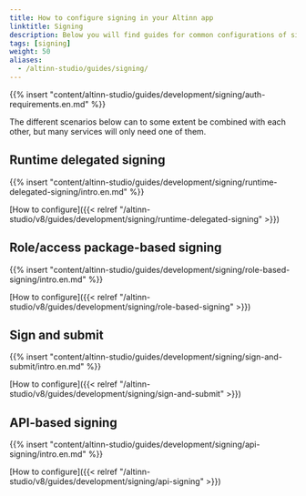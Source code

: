 ```yaml
---
title: How to configure signing in your Altinn app
linktitle: Signing
description: Below you will find guides for common configurations of signing.
tags: [signing]
weight: 50
aliases:
  - /altinn-studio/guides/signing/
---
```


{{% insert "content/altinn-studio/guides/development/signing/auth-requirements.en.md" %}}

The different scenarios below can to some extent be combined with each other, but many services will only need one of them.

## Runtime delegated signing

{{% insert "content/altinn-studio/guides/development/signing/runtime-delegated-signing/intro.en.md" %}}

[How to configure]({{< relref "/altinn-studio/v8/guides/development/signing/runtime-delegated-signing" >}})

## Role/access package-based signing

{{% insert "content/altinn-studio/guides/development/signing/role-based-signing/intro.en.md" %}}

[How to configure]({{< relref "/altinn-studio/v8/guides/development/signing/role-based-signing" >}})

## Sign and submit

{{% insert "content/altinn-studio/guides/development/signing/sign-and-submit/intro.en.md" %}}

[How to configure]({{< relref "/altinn-studio/v8/guides/development/signing/sign-and-submit" >}})

## API-based signing
{{% insert "content/altinn-studio/guides/development/signing/api-signing/intro.en.md" %}}

[How to configure]({{< relref "/altinn-studio/v8/guides/development/signing/api-signing" >}})
